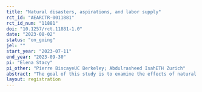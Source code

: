 ```yaml
---
title: "Natural disasters, aspirations, and labor supply"
rct_id: "AEARCTR-0011881"
rct_id_num: "11881"
doi: "10.1257/rct.11881-1.0"
date: "2023-08-02"
status: "on_going"
jel: ""
start_year: "2023-07-11"
end_year: "2023-09-30"
pi: "Elena Stacy"
pi_other: "Pierre BiscayeUC Berkeley; Abdulrasheed IsahETH Zurich"
abstract: "The goal of this study is to examine the effects of natural disasters on households’ aspirations and livelihood decisions in the context of severe floods in Nigeria. Using survey data from agricultural households in Jigawa State, we compare outcomes the year after severe flooding in 2022 in a random sample of 35 flooded communities against 35 non-flooded communities with similar characteristics and flood risk. In addition, we randomly assign survey respondents within communities to receive either information about local flooding history and predicted flood risk or placebo information. We test impacts of community flooding and the information treatment on measures of household labor supply and livelihoods, beliefs about flood risks, aspirations, and cognitive and psychological outcomes. We use the results to evaluate the contribution of psychological pathways for impacts of natural disasters on labor supply and structural transformation."
layout: registration
---
```


